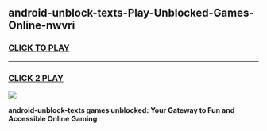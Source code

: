 
## android-unblock-texts-Play-Unblocked-Games-Online-nwvri
<h3>
<a href="https://premium76.site?title=android-unblock-texts&ref=25A">CLICK TO PLAY</a></h3>
<hr>

<h3>
<a href="https://premium76.site?title=android-unblock-texts&ref=25A">CLICK 2 PLAY</a>
  
</h3>

<a href="https://premium76.site?title=android-unblock-texts&ref=25A"><img src="https://clearcache.store/games.png"></a>


**android-unblock-texts games unblocked: Your Gateway to Fun and Accessible Online Gaming**
